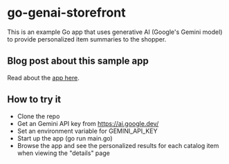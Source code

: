 # go-genai-storefront

This is an example Go app that uses generative AI (Google's Gemini model) to provide personalized item summaries to the shopper.

## Blog post about this sample app

Read about the [app here](https://seroter.com/2024/01/04/make-any-catalog-driven-app-more-personalized-to-your-users-how-i-used-generative-ai-coding-tools-to-improve-a-go-app-with-gemini/).

## How to try it
- Clone the repo
- Get an Gemini API key from https://ai.google.dev/
- Set an environment variable for GEMINI_API_KEY
- Start up the app (go run main.go)
- Browse the app and see the personalized results for each catalog item when viewing the "details" page